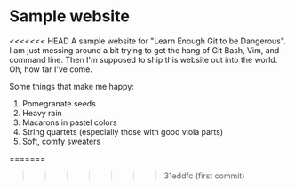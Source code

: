 # Sample website
<<<<<<< HEAD
A sample website for "Learn Enough Git to be Dangerous". I am just messing around a bit trying to get the hang of Git Bash, Vim, and command line. Then I'm supposed to ship this website out into the world. Oh, how far I've come. 

Some things that make me happy:
1. Pomegranate seeds
2. Heavy rain
3. Macarons in pastel colors
4. String quartets (especially those with good viola parts)
5. Soft, comfy sweaters

=======
>>>>>>> 31eddfc (first commit)
